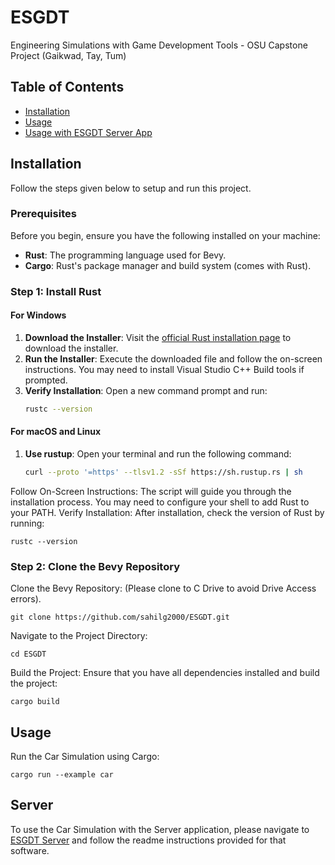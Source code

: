 # ESGDT
Engineering Simulations with Game Development Tools - OSU Capstone Project (Gaikwad, Tay, Tum)

## Table of Contents

- [Installation](#installation)
- [Usage](#usage)
- [Usage with ESGDT Server App](#server)
## Installation
Follow the steps given below to setup and run this project.

### Prerequisites

Before you begin, ensure you have the following installed on your machine:

- **Rust**: The programming language used for Bevy.
- **Cargo**: Rust's package manager and build system (comes with Rust).

### Step 1: Install Rust

#### For Windows

1. **Download the Installer**: Visit the [official Rust installation page](https://www.rust-lang.org/tools/install) to download the installer.
2. **Run the Installer**: Execute the downloaded file and follow the on-screen instructions. You may need to install Visual Studio C++ Build tools if prompted.
3. **Verify Installation**: Open a new command prompt and run:
   ```bash
   rustc --version

#### For macOS and Linux

1. **Use rustup**: Open your terminal and run the following command:
   ```bash
   curl --proto '=https' --tlsv1.2 -sSf https://sh.rustup.rs | sh

  Follow On-Screen Instructions: The script will guide you through the installation process. You may need to configure your shell to add Rust to your PATH.
  Verify Installation: After installation, check the version of Rust by running:

    rustc --version

### Step 2: Clone the Bevy Repository

Clone the Bevy Repository:
(Please clone to C Drive to avoid Drive Access errors).

    git clone https://github.com/sahilg2000/ESGDT.git

Navigate to the Project Directory:
    
    cd ESGDT
    
Build the Project: Ensure that you have all dependencies installed and build the project:    
    
    cargo build

## Usage
Run the Car Simulation using Cargo:
    
    cargo run --example car

## Server
To use the Car Simulation with the Server application, please navigate to
[ESGDT Server](https://github.com/sahilg2000/ESGDT-server/)
and follow the readme instructions provided for that software.

